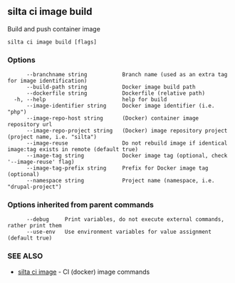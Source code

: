 ## silta ci image build

Build and push container image

```
silta ci image build [flags]
```

### Options

```
      --branchname string           Branch name (used as an extra tag for image identification)
      --build-path string           Docker image build path
      --dockerfile string           Dockerfile (relative path)
  -h, --help                        help for build
      --image-identifier string     Docker image identifier (i.e. "php")
      --image-repo-host string      (Docker) container image repository url
      --image-repo-project string   (Docker) image repository project (project name, i.e. "silta")
      --image-reuse                 Do not rebuild image if identical image:tag exists in remote (default true)
      --image-tag string            Docker image tag (optional, check '--image-reuse' flag)
      --image-tag-prefix string     Prefix for Docker image tag (optional)
      --namespace string            Project name (namespace, i.e. "drupal-project")
```

### Options inherited from parent commands

```
      --debug     Print variables, do not execute external commands, rather print them
      --use-env   Use environment variables for value assignment (default true)
```

### SEE ALSO

* [silta ci image](silta_ci_image.md)	 - CI (docker) image commands

